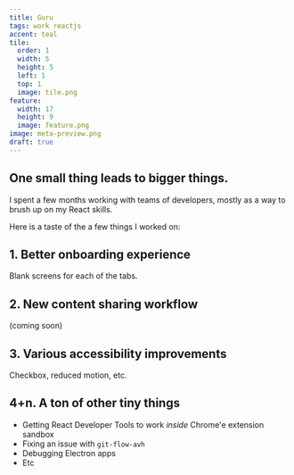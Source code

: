 ```yaml
---
title: Guru
tags: work reactjs
accent: teal
tile:
  order: 1
  width: 5
  height: 5
  left: 1
  top: 1
  image: tile.png
feature:
  width: 17
  height: 9
  image: feature.png
image: meta-preview.png
draft: true
---
```


## One small thing leads to bigger things.

I spent a few months working with teams of developers, mostly as a way to brush up on my React skills.

Here is a taste of the a few things I worked on:

## 1. Better onboarding experience

Blank screens for each of the tabs.

## 2. New content sharing workflow

(coming soon)

## 3. Various accessibility improvements

Checkbox, reduced motion, etc.

## 4+n. A ton of other tiny things

- Getting React Developer Tools to work _inside_ Chrome'e extension sandbox
- Fixing an issue with `git-flow-avh`
- Debugging Electron apps
- Etc
